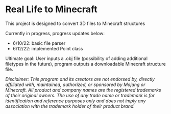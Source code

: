 # Real Life to Minecraft
This project is designed to convert 3D files to Minecraft structures

Currently in progress, progress updates below:

- 6/10/22: basic file parser
- 6/12/22: implemented Point class


Ultimate goal: User inputs a .obj file (possibility of adding additional filetypes in the future), program outputs a downloadable Minecraft structure file.

*Disclaimer: This program and its creators are not endorsed by, directly affiliated with, maintained, authorized, or sponsored by Mojang or Minecraft. All product and company names are the registered trademarks of their original owners. The use of any trade name or trademark is for identification and reference purposes only and does not imply any association with the trademark holder of their product brand.*
